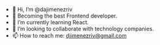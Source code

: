 - 👋 Hi, I’m @dajimenezriv
- 👀 Becoming the best Frontend developer.
- 🌱 I’m currently learning React.
- 💞️ I’m looking to collaborate with technology companies.
- 📫 How to reach me: djimenezriv@gmail.com

<!---
dajimenezriv/dajimenezriv is a ✨ special ✨ repository because its `README.md` (this file) appears on your GitHub profile.
You can click the Preview link to take a look at your changes.
--->
